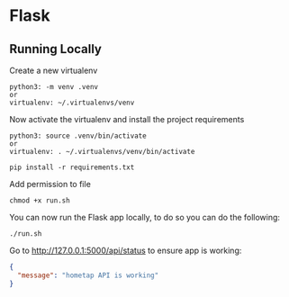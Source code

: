 # Flask

## Running Locally

Create a new virtualenv

    python3: -m venv .venv
    or
    virtualenv: ~/.virtualenvs/venv

Now activate the virtualenv and install the project requirements

    python3: source .venv/bin/activate
    or
    virtualenv: . ~/.virtualenvs/venv/bin/activate

    pip install -r requirements.txt

Add permission to file

    chmod +x run.sh

You can now run the Flask app locally, to do so you can do the following:

    ./run.sh

Go to http://127.0.0.1:5000/api/status to ensure app is working:

```json
{
  "message": "hometap API is working"
}
```
